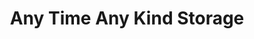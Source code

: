 ---
title: "Any Time Any Kind Storage"
url: /meridian/any-time-any-kind-storage/
shop: storage rental
---